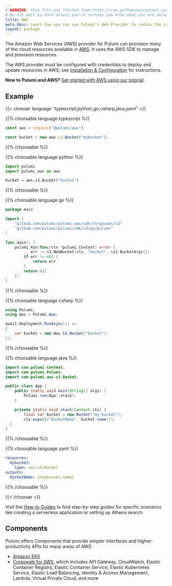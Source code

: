 ```yaml
---
# WARNING: this file was fetched from https://raw.githubusercontent.com/pulumi/pulumi-aws/v6.66.3/docs/_index.md
# Do not edit by hand unless you're certain you know what you are doing!
title: AWS
meta_desc: Learn how you can use Pulumi's AWS Provider to reduce the complexity of provisioning and managing resources on AWS.
layout: package
---
```


The Amazon Web Services (AWS) provider for Pulumi can provision many of the cloud resources available in [AWS](https://aws.amazon.com/). It uses the AWS SDK to manage and provision resources.

The AWS provider must be configured with credentials to deploy and update resources in AWS; see [Installation & Configuration](./installation-configuration/) for instructions.

**New to Pulumi and AWS?** [Get started with AWS using our tutorial](/docs/get-started/aws).

## Example

{{< chooser language "typescript,python,go,csharp,java,yaml" >}}

{{% choosable language typescript %}}

```typescript
const aws = require("@pulumi/aws");

const bucket = new aws.s3.Bucket("mybucket");
```

{{% /choosable %}}

{{% choosable language python %}}

```python
import pulumi
import pulumi_aws as aws

bucket = aws.s3.Bucket("bucket")
```

{{% /choosable %}}

{{% choosable language go %}}

```go
package main

import (
	"github.com/pulumi/pulumi-aws/sdk/v5/go/aws/s3"
	"github.com/pulumi/pulumi/sdk/v3/go/pulumi"
)

func main() {
	pulumi.Run(func(ctx *pulumi.Context) error {
		_, err := s3.NewBucket(ctx, "bucket", &s3.BucketArgs{})
		if err != nil {
			return err
		}
		return nil
	})
}

```

{{% /choosable %}}

{{% choosable language csharp %}}

```csharp
using Pulumi;
using Aws = Pulumi.Aws;

await Deployment.RunAsync(() =>
{
    var bucket = new Aws.S3.Bucket("bucket");
});
```

{{% /choosable %}}

{{% choosable language java %}}

```java
import com.pulumi.Context;
import com.pulumi.Pulumi;
import com.pulumi.aws.s3.Bucket;

public class App {
    public static void main(String[] args) {
        Pulumi.run(App::stack);
    }

    private static void stack(Context ctx) {
        final var bucket = new Bucket("my-bucket");
        ctx.export("bucketName", bucket.name());
  }
}
```

{{% /choosable %}}

{{% choosable language yaml %}}

```yaml
resources:
  mybucket:
    type: aws:s3:Bucket
outputs:
  bucketName: ${mybucket.name}
```

{{% /choosable %}}

{{< /chooser >}}

Visit the [How-to Guides](./how-to-guides) to find step-by-step guides for specific scenarios like creating a serverless application or setting up Athena search.

## Components

Pulumi offers Components that provide simpler interfaces and higher-productivity APIs for many areas of AWS:

* [Amazon EKS](/registry/packages/eks)
* [Crosswalk for AWS](/docs/guides/crosswalk/aws), which includes API Gateway, CloudWatch, Elastic Container Registry, Elastic Container Service, Elastic Kubernetes Service, Elastic Load Balancing, Identity & Access Management, Lambda, Virtual Private Cloud, and more
